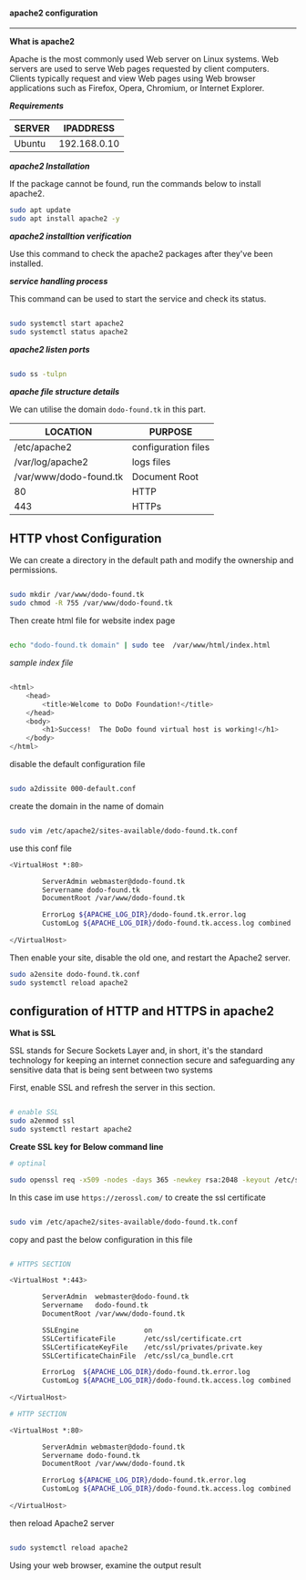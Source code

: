 #### apache2 configuration
---

**What is apache2**

Apache is the most commonly used Web server on Linux systems. Web servers are used to serve Web pages requested by client computers. Clients typically request and view Web pages using Web browser applications such as Firefox, Opera, Chromium, or Internet Explorer.

**_Requirements_**

|SERVER|IPADDRESS|
|---|---|
|Ubuntu| 192.168.0.10|

**_apache2 Installation_**

If the package cannot be found, run the commands below to install apache2.

```bash
sudo apt update
sudo apt install apache2 -y
```

**_apache2 installtion verification_**

Use this command to check the apache2 packages after they've been installed.

**_service handling process_**

This command can be used to start the service and check its status.

```bash

sudo systemctl start apache2
sudo systemctl status apache2

```

**_apache2 listen ports_**

```bash

sudo ss -tulpn

```

**_apache file structure details_**

We can utilise the domain `dodo-found.tk` in this part.

|LOCATION| PURPOSE |
|---|---|
| /etc/apache2 | configuration files |
| /var/log/apache2 | logs files |
|/var/www/dodo-found.tk|Document Root |
|80|HTTP|
|443|HTTPs|


**HTTP vhost Configuration**
---

We can create a directory in the default path and modify the ownership and permissions.

```bash

sudo mkdir /var/www/dodo-found.tk
sudo chmod -R 755 /var/www/dodo-found.tk

```
Then create html file for website index page

```bash

echo "dodo-found.tk domain" | sudo tee  /var/www/html/index.html

```

 _sample index file_
 
```bash

<html>
    <head>
        <title>Welcome to DoDo Foundation!</title>
    </head>
    <body>
        <h1>Success!  The DoDo found virtual host is working!</h1>
    </body>
</html>

```

disable the default configuration file

```bash

sudo a2dissite 000-default.conf

```
create the domain in the name of domain 

```bash

sudo vim /etc/apache2/sites-available/dodo-found.tk.conf

```

use this conf file

```bash
<VirtualHost *:80>

        ServerAdmin webmaster@dodo-found.tk
        Servername dodo-found.tk
        DocumentRoot /var/www/dodo-found.tk

        ErrorLog ${APACHE_LOG_DIR}/dodo-found.tk.error.log
        CustomLog ${APACHE_LOG_DIR}/dodo-found.tk.access.log combined
        
</VirtualHost>

```

Then enable your site, disable the old one, and restart the Apache2 server.

```bash
sudo a2ensite dodo-found.tk.conf
sudo systemctl reload apache2
```

**configuration of HTTP and HTTPS in apache2**
---

**What is SSL**

SSL stands for Secure Sockets Layer and, in short, it's the standard technology for keeping an internet connection secure and safeguarding any sensitive data that is being sent between two systems

First, enable SSL and refresh the server in this section.

```bash

# enable SSL
sudo a2enmod ssl
sudo systemctl restart apache2

```

**Create SSL key for Below command line**

```bash
# optinal

sudo openssl req -x509 -nodes -days 365 -newkey rsa:2048 -keyout /etc/ssl/private/apache-selfsigned.key -out /etc/ssl/certs/apache-selfsigned.crt

```

In this case im use `https://zerossl.com/` to create the ssl certificate


```bash

sudo vim /etc/apache2/sites-available/dodo-found.tk.conf

```

copy and past the below configuration in this file

```bash

# HTTPS SECTION

<VirtualHost *:443>

        ServerAdmin  webmaster@dodo-found.tk
        Servername   dodo-found.tk
        DocumentRoot /var/www/dodo-found.tk

        SSLEngine                on
        SSLCertificateFile       /etc/ssl/certificate.crt
        SSLCertificateKeyFile    /etc/ssl/privates/private.key
        SSLCertificateChainFile  /etc/ssl/ca_bundle.crt

        ErrorLog  ${APACHE_LOG_DIR}/dodo-found.tk.error.log
        CustomLog ${APACHE_LOG_DIR}/dodo-found.tk.access.log combined
        
</VirtualHost>

# HTTP SECTION

<VirtualHost *:80>

        ServerAdmin webmaster@dodo-found.tk
        Servername dodo-found.tk
        DocumentRoot /var/www/dodo-found.tk

        ErrorLog ${APACHE_LOG_DIR}/dodo-found.tk.error.log
        CustomLog ${APACHE_LOG_DIR}/dodo-found.tk.access.log combined
        
</VirtualHost>                 

```

then reload Apache2 server

```bash

sudo systemctl reload apache2

```

Using your web browser, examine the output result



